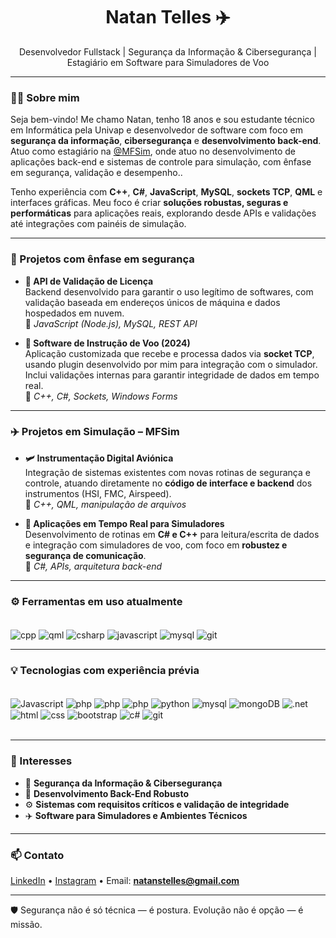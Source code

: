<h1 align="center">Natan Telles ✈️</h1>
<p align="center">Desenvolvedor Fullstack | Segurança da Informação & Cibersegurança | Estagiário em Software para Simuladores de Voo</p>

---

### 👨‍💻 Sobre mim

Seja bem-vindo! Me chamo Natan, tenho 18 anos e sou estudante técnico em Informática pela Univap e desenvolvedor de software com foco em **segurança da informação**, **cibersegurança** e **desenvolvimento back-end**. Atuo como estagiário na [@MFSim](https://www.mfsim.com.br/), onde atuo no desenvolvimento de aplicações back-end e sistemas de controle para simulação, com ênfase em segurança, validação e desempenho..

Tenho experiência com **C++**, **C#**, **JavaScript**, **MySQL**, **sockets TCP**, **QML** e interfaces gráficas. Meu foco é criar **soluções robustas, seguras e performáticas** para aplicações reais, explorando desde APIs e validações até integrações com painéis de simulação.

---

### 🔐 Projetos com ênfase em segurança

- **🔐 API de Validação de Licença**  
  Backend desenvolvido para garantir o uso legítimo de softwares, com validação baseada em endereços únicos de máquina e dados hospedados em nuvem.  
  🔧 *JavaScript (Node.js), MySQL, REST API*

- **🧭 Software de Instrução de Voo (2024)**  
  Aplicação customizada que recebe e processa dados via **socket TCP**, usando plugin desenvolvido por mim para integração com o simulador. Inclui validações internas para garantir integridade de dados em tempo real.  
  🔧 *C++, C#, Sockets, Windows Forms*

---

### ✈️ Projetos em Simulação – MFSim

- **🛩️ Instrumentação Digital Aviónica**  
  Integração de sistemas existentes com novas rotinas de segurança e controle, atuando diretamente no **código de interface e backend** dos instrumentos (HSI, FMC, Airspeed).  
  🔧 *C++, QML, manipulação de arquivos*

- **📡 Aplicações em Tempo Real para Simuladores**  
  Desenvolvimento de rotinas em **C# e C++** para leitura/escrita de dados e integração com simuladores de voo, com foco em **robustez e segurança de comunicação**.  
  🔧 *C#, APIs, arquitetura back-end*

---

### ⚙️ Ferramentas em uso atualmente

<div style="display: inline_block"><br/>
  <img align="center" alt="cpp" src="https://img.shields.io/badge/C++-00599C?style=for-the-badge&logo=cplusplus&logoColor=white"/>
  <img align="center" alt="qml" src="https://img.shields.io/badge/QML-41CD52?style=for-the-badge&logo=qt&logoColor=white"/>
  <img align="center" alt="csharp" src="https://img.shields.io/badge/C%23-239120?style=for-the-badge&logo=c-sharp&logoColor=white"/>
  <img align="center" alt="javascript" src="https://img.shields.io/badge/JavaScript-323330?style=for-the-badge&logo=javascript&logoColor=F7DF1E"/>
  <img align="center" alt="mysql" src="https://img.shields.io/badge/MySQL-00000F?style=for-the-badge&logo=mysql&logoColor=white"/>
  <img align="center" alt="git" src="https://img.shields.io/badge/GIT-E44C30?style=for-the-badge&logo=git&logoColor=white"/>
</div>

---

### 💡 Tecnologias com experiência prévia

<div style="display: inline_block"><br/>
    <img align="center" alt="Javascript" src="https://img.shields.io/badge/JavaScript-323330?style=for-the-badge&logo=javascript&logoColor=F7DF1E"/>
    <img align="center" alt="php" src="https://img.shields.io/badge/PHP-777BB4?style=for-the-badge&logo=php&logoColor=white"/>
    <img align="center" alt="php" src="https://img.shields.io/badge/Kotlin-0095D5?&style=for-the-badge&logo=kotlin&logoColor=white"/>
    <img align="center" alt="php" src="https://img.shields.io/badge/Java-ED8B00?style=for-the-badge&logo=openjdk&logoColor=white"/>
    <img align="center" alt="python" src="https://img.shields.io/badge/Python-14354C?style=for-the-badge&logo=python&logoColor=white"/>
    <img align="center" alt="mysql" src="https://img.shields.io/badge/MySQL-00000F?style=for-the-badge&logo=mysql&logoColor=white"/>
    <img align="center" alt="mongoDB" src="https://img.shields.io/badge/MongoDB-4EA94B?style=for-the-badge&logo=mongodb&logoColor=white"/>
    <img align="center" alt=".net" src="https://img.shields.io/badge/.NET-5C2D91?style=for-the-badge&logo=.net&logoColor=white"/>   
    <img align="center" alt="html" src="https://img.shields.io/badge/HTML5-E34F26?style=for-the-badge&logo=html5&logoColor=white"/>
    <img align="center" alt="css" src="https://img.shields.io/badge/CSS-239120?&style=for-the-badge&logo=css3&logoColor=white"/>
    <img align="center" alt="bootstrap" src="https://img.shields.io/badge/Bootstrap-563D7C?style=for-the-badge&logo=bootstrap&logoColor=white"/>
    <img align="center" alt="c#" src="https://img.shields.io/badge/C%23-239120?style=for-the-badge&logo=c-sharp&logoColor=white"/>
  <img align="center" alt="git" src="https://img.shields.io/badge/GIT-E44C30?style=for-the-badge&logo=git&logoColor=white"/>
</div><br/>

---

### 🎯 Interesses

- 🔐 **Segurança da Informação & Cibersegurança**
- 💾 **Desenvolvimento Back-End Robusto**
- ⚙️ **Sistemas com requisitos críticos e validação de integridade**
- ✈️ **Software para Simuladores e Ambientes Técnicos**

---

### 📫 Contato

[LinkedIn](https://www.linkedin.com/in/natan-telles-5b2970288/) • [Instagram](https://www.instagram.com/natantelles_/) • Email: **natanstelles@gmail.com**

---

🛡️ Segurança não é só técnica — é postura. Evolução não é opção — é missão.
